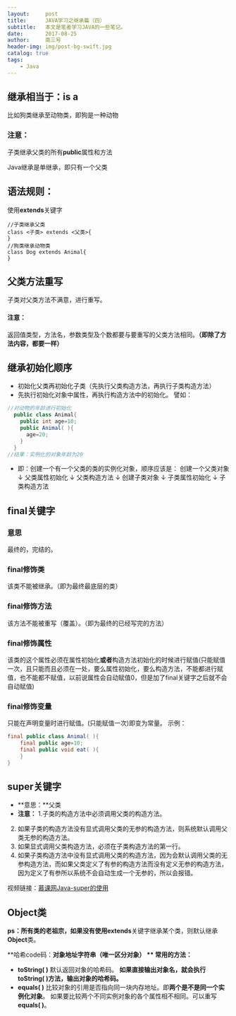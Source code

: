 ```yaml
---
layout:     post
title:      JAVA学习之继承篇（四）
subtitle:   本文是笔者学习JAVA的一些笔记。
date:       2017-08-25
author:     南三号
header-img: img/post-bg-swift.jpg
catalog: true
tags:
    - Java
---
```




## 继承相当于：is a

比如狗类继承至动物类，即狗是一种动物

### 注意：
子类继承父类的所有**public**属性和方法

Java继承是单继承，即只有一个父类

## 语法规则：
使用**extends**关键字
```
//子类继承父类
class <子类> extends <父类>{
}
//狗类继承动物类
class Dog extends Animal{
}
```

## 父类方法重写
子类对父类方法不满意，进行重写。
#### 注意：
返回值类型，方法名，参数类型及个数都要与要重写的父类方法相同。**（即除了方法内容，都要一样）**
## 继承初始化顺序
- 初始化父类再初始化子类（先执行父类构造方法，再执行子类构造方法）
- 先执行初始化对象中属性，再执行构造方法中的初始化。
  譬如：
```java
//对动物的年龄进行初始化
  public class Animal{
    public int age=10;
    public Animal( ){
      age=20;
    }
  }
//结果：实例化的对象年龄为20
```

- 即：创建一个有一个父类的类的实例化对象，顺序应该是：
  创建一个父类对象
  ↓
  父类属性初始化
  ↓
  父类构造方法
  ↓
  创建子类对象
  ↓
  子类属性初始化
  ↓
  子类构造方法

## final关键字
### 意思

最终的，完结的。

### final修饰类

该类不能被继承。（即为最终最底层的类）

### final修饰方法

该方法不能被重写（覆盖）。（即为最终的已经写完的方法）

### final修饰属性

该类的这个属性必须在属性初始化**或者**构造方法初始化的时候进行赋值(只能赋值一次，且只能而且必须在一处，要么属性初始化，要么构造方法，不能都进行赋值，也不能都不赋值，以前说属性会自动赋值0，但是加了final关键字之后就不会自动赋值)

### final修饰变量

只能在声明变量时进行赋值。(只能赋值一次)即变为常量。
示例：

```java
final public class Animal( ){
    final public age=10;
    final public void eat( ){
    }
}
```

## super关键字
- **意思：**父类
- **注意：**
  1.子类的构造方法中必须调用父类的构造方法。
2. 如果子类的构造方法没有显式调用父类的无参的构造方法，则系统默认调用父类无参的构造方法。
3. 如果显式调用父类构造方法，必须在子类构造方法的第一行。
4. 如果子类构造方法中没有显式调用父类的构造方法，因为会默认调用父类的无参构造方法，而如果父类定义了有参的构造方法而没有定义无参的构造方法，因为定义了有参所以系统不会自动生成一个无参的，所以会报错。

视频链接：[慕课网Java-super的使用](http://www.imooc.com/video/2675)

## Object类
**ps：**所有类的老祖宗，如果没有使用**extends**关键字继承某个类，则默认继承**Object**类。

**哈希code码：**对象地址字符串（唯一区分对象）
** 常用的方法：**
- **toString( )**
  默认返回对象的哈希码。
  **如果直接输出对象名，就会执行toString( )方法，输出对象的哈希码。**
- **equals( )**
  比较对象的引用是否指向同一块内存地址。即**两个是不是同一个实例化对象**。
  如果要比较两个不同实例对象的各个属性相不相同。可以重写**equals( )**。